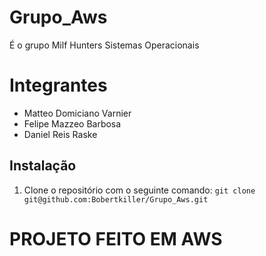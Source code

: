 # Grupo_Aws
É o grupo Milf Hunters Sistemas Operacionais

# Integrantes

- Matteo Domiciano Varnier
- Felipe Mazzeo Barbosa
- Daniel Reis Raske

## Instalação

1. Clone o repositório com o seguinte comando:
`git clone git@github.com:Bobertkiller/Grupo_Aws.git`


# **PROJETO FEITO EM AWS**

